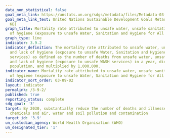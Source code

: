 ```yaml
---
data_non_statistical: false
goal_meta_link: https://unstats.un.org/sdgs/metadata/files/Metadata-03-09-02.pdf
goal_meta_link_text: United Nations Sustainable Development Goals Metadata (PDF 214
  KB)
graph_title: Mortality rate attributed to unsafe water, unsafe sanitation and lack
  of hygiene (exposure to unsafe Water, Sanitation and Hygiene for All (WASH) services)
graph_type: line
indicator: 3.9.2
indicator_definition: The mortality rate attributed to unsafe water, unsafe sanitation
  and lack of hygiene (exposure to unsafe Water, Sanitation and Hygiene for All (WASH)
  services) as defined as the number of deaths from unsafe water, unsafe sanitation
  and lack of hygiene (exposure to unsafe WASH services) in a year, divided by the
  population, and multiplied by 1,000,000.
indicator_name: Mortality rate attributed to unsafe water, unsafe sanitation and lack
  of hygiene (exposure to unsafe Water, Sanitation and Hygiene for All (WASH) services)
indicator_sort_order: 03-09-02
layout: indicator
permalink: /3-9-2/
published: true
reporting_status: complete
sdg_goal: '3'
target: By 2030, substantially reduce the number of deaths and illnesses from hazardous
  chemicals and air, water and soil pollution and contamination
target_id: '3.9'
un_custodian_agency: World Health Organisation (WHO)
un_designated_tier: '1'
---
```

